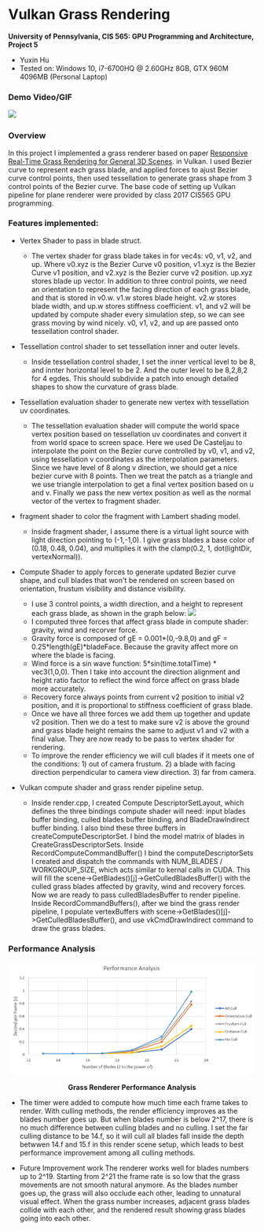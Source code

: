 Vulkan Grass Rendering
========================

**University of Pennsylvania, CIS 565: GPU Programming and Architecture, Project 5**

* Yuxin Hu
* Tested on: Windows 10, i7-6700HQ @ 2.60GHz 8GB, GTX 960M 4096MB (Personal Laptop)

### Demo Video/GIF

![](img/YuxinGrass.gif)

### Overview
In this project I implemented a grass renderer based on paper [Responsive Real-Time Grass Rendering for General 3D Scenes](https://www.cg.tuwien.ac.at/research/publications/2017/JAHRMANN-2017-RRTG/JAHRMANN-2017-RRTG-draft.pdf). in Vulkan. I used Bezier curve to represent each grass blade, and applied forces to ajust Bezier curve control points, then used tessellation to generate grass shape from 3 control points of the Bezier curve. The base code of setting up Vulkan pipeline for plane renderer were provided by class 2017 CIS565 GPU programming. 

### Features implemented:
* Vertex Shader to pass in blade struct.
  * The vertex shader for grass blade takes in for vec4s: v0, v1, v2, and up. Where v0.xyz is the Bezier Curve v0 position, v1.xyz is the Bezier Curve v1 position, and v2.xyz is the Bezier curve v2 position. up.xyz stores blade up vector. In addition to three control points, we need an orientation to represent the facing direction of each grass blade, and that is stored in v0.w. v1.w stores blade height. v2.w stores blade width, and up.w stores stiffness coefficient. v1, and v2 will be updated by compute shader every simulation step, so we can see grass moving by wind nicely. v0, v1, v2, and up are passed onto tessellation control shader.

* Tessellation control shader to set tessellation inner and outer levels.
  * Inside tessellation control shader, I set the inner vertical level to be 8, and innter horizontal level to be 2. And the outer level to be 8,2,8,2 for 4 egdes. This should subdivide a patch into enough detailed shapes to show the curvature of grass blade.

* Tessellation evaluation shader to generate new vertex with tessellation uv coordinates.
  * The tessellation evaluation shader will compute the world space vertex position based on tessellation uv coordinates and convert it from world space to screen space. Here we used De Casteljau to interpolate the point on the Bezier curve controlled by v0, v1, and v2, using tessellation v coordinates as the interpolation parameters. Since we have level of 8 along v direction, we should get a nice bezier curve with 8 points. Then we treat the patch as a triangle and we use triangle interpolation to get a final vertex position based on u and v. Finally we pass the new vertex position as well as the normal vector of the vertex to fragment shader.

* fragment shader to color the fragment with Lambert shading model.
  * Inside fragment shader, I assume there is a virtual light source with light direction pointing to (-1,-1,0). I give grass blades a base color of (0.18, 0.48, 0.04), and multiplies it with the clamp(0.2, 1, dot(lightDir, vertexNormal)).

* Compute Shader to apply forces to generate updated Bezier curve shape, and cull blades that won't be rendered on     screen based on orientation, frustum visibility and distance visibility. 
  * I use 3 control points, a width direction, and a height to represent each grass blade, as shown in the graph below:
    ![](img/blade_model.jpg)
  * I computed three forces that affect grass blade in compute shader: gravity, wind and recorver force.
  * Gravity force is composed of gE = 0.001*(0,-9.8,0) and gF = 0.25*length(gE)*bladeFace. Because the gravity affect more on where the blade is facing.
  * Wind force is a sin wave function: 5*sin(time.totalTime) * vec3(1,0,0). Then I take into account the direction alignment and height ratio factor to reflect the wind force affect on grass blade more accurately.
  * Recovery force always points from current v2 position to initial v2 position, and it is proportional to stiffness coefficient of grass blade.
  * Once we have all three forces we add them up together and update v2 position. Then we do a test to make sure v2 is above the ground and grass blade height remains the same to adjust v1 and v2 with a final value. They are now ready to be pass to vertex shader for rendering.
  * To improve the render efficiency we will cull blades if it meets one of the conditions: 1) out of camera frustum. 2) a blade with facing direction perpendicular to camera view direction. 3) far from camera.

* Vulkan compute shader and grass render pipeline setup.
  * Inside render.cpp, I created Compute DescriptorSetLayout, which defines the three bindings compute shader will need: input blades buffer binding, culled blades buffer binding, and BladeDrawIndirect buffer binding. I also bind these three buffers in createComputeDescriptorSet. I bind the model matrix of blades in CreateGrassDescriptorSets. Inside RecordComputeCommandBuffer() I bind the computeDescriptorSets I created and dispatch the commands with NUM_BLADES / WORKGROUP_SIZE, which acts similar to kernal calls in CUDA. This will fill the scene->GetBlades()[j]->GetCulledBladesBuffer() with the culled grass blades affected by gravity, wind and recovery forces. Now we are ready to pass culledBladesBuffer to render pipeline. Inside RecordCommandBuffers(), after we bind the grass render pipeline, I populate vertexBuffers with scene->GetBlades()[j]->GetCulledBladesBuffer(), and use vkCmdDrawIndirect command to draw the grass blades.

### Performance Analysis
![Performance](/img/performance.PNG)
<p align="center"><b>Grass Renderer Performance Analysis</b></p>

* The timer were added to compute how much time each frame takes to render. With culling methods, the render efficiency improves as the blades number goes up. But when blades number is below 2^17, there is no much difference between culling blades and no culling. I set the far culling distance to be 14.f, so it will cull all blades fall inside the depth betwwen 14.f and 15.f in this render scene setup, which leads to best performance improvement among all culling methods. 

* Future Improvement work
The renderer works well for blades numbers up to 2^19. Starting from 2^21 the frame rate is so low that the grass movements are not smooth natural anymore. As the blades number goes up, the grass will also occlude each other, leading to unnatural visual effect. When the grass number increases, adjacent grass blades collide with each other, and the rendered result showing grass blades going into each other.

